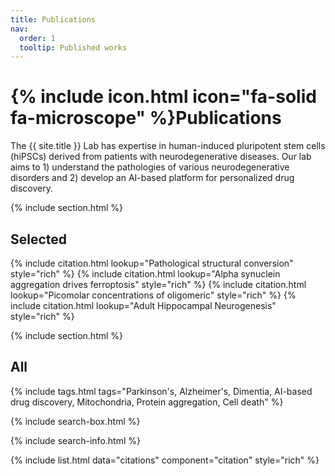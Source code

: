 ```yaml
---
title: Publications
nav:
  order: 1
  tooltip: Published works
---
```


# {% include icon.html icon="fa-solid fa-microscope" %}Publications

The {{ site.title }} Lab has expertise in human-induced pluripotent stem cells (hiPSCs) derived from patients with neurodegenerative diseases. Our lab aims to 1) understand the pathologies of various neurodegenerative disorders and 2) develop an AI-based platform for personalized drug discovery.

{% include section.html %}

## Selected

{% include citation.html lookup="Pathological structural conversion" style="rich" %}
{% include citation.html lookup="Alpha synuclein aggregation drives ferroptosis" style="rich" %}
{% include citation.html lookup="Picomolar concentrations of oligomeric" style="rich" %}
{% include citation.html lookup="Adult Hippocampal Neurogenesis" style="rich" %}

{% include section.html %}

## All

{% include tags.html tags="Parkinson's, Alzheimer's, Dimentia, AI-based drug discovery, Mitochondria, Protein aggregation, Cell death" %}

{% include search-box.html %}

{% include search-info.html %}

{% include list.html data="citations" component="citation" style="rich" %}
